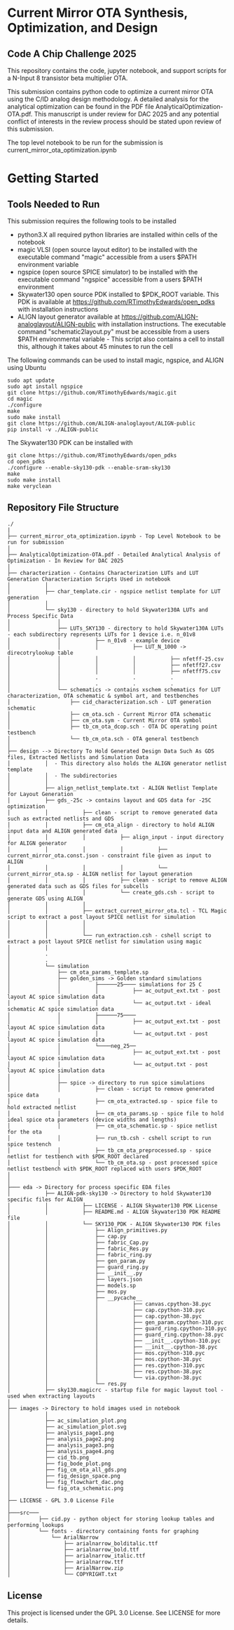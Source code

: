 # Current Mirror OTA Synthesis, Optimization, and Design
## Code A Chip Challenge 2025

This repository contains the code, jupyter notebook, and support scripts for a N-Input 8 transistor beta multiplier OTA. 

This submission contains python code to optimize a current mirror OTA using the C/ID analog design methodology. A detailed
analysis for the analytical optimization can be found in the PDF file AnalyticalOptimization-OTA.pdf. This manuscript is under
review for DAC 2025 and any potential conflict of interests in the review process should be stated upon review of this submission.

The top level notebook to be run for the submission is current_mirror_ota_optimization.ipynb

# Getting Started

## Tools Needed to Run 
This submission requires the following tools to be installed
  - python3.X all required python libraries are installed within cells of the notebook
  - magic VLSI (open source layout editor) to be installed with the executable command "magic" accessible from a users $PATH environment variable
  - ngspice (open source SPICE simulator) to be installed with the executable command "ngspice" accessible from a users $PATH environment
  - Skywater130 open source PDK installed to $PDK_ROOT variable. This PDK is available at https://github.com/RTimothyEdwards/open_pdks with installation instructions
  - ALIGN layout generator available at https://github.com/ALIGN-analoglayout/ALIGN-public with installation instructions. The executable command "schematic2layout.py" must be accessible from a users $PATH environmental variable
  		- This script also contains a cell to install this, although it takes about 45 minutes to run the cell

The following commands can be used to install magic, ngspice, and ALIGN using Ubuntu

```
sudo apt update
sudo apt install ngspice
git clone https://github.com/RTimothyEdwards/magic.git
cd magic
./configure
make
sudo make install
git clone https://github.com/ALIGN-analoglayout/ALIGN-public
pip install -v ./ALIGN-public
```

The Skywater130 PDK can be installed with 
```
git clone https://github.com/RTimothyEdwards/open_pdks
cd open_pdks
./configure --enable-sky130-pdk --enable-sram-sky130
make
sudo make install
make veryclean
```


## Repository File Structure
```
./
|
├── current_mirror_ota_optimization.ipynb - Top Level Notebook to be run for submission
│
├── AnalyticalOptimization-OTA.pdf - Detailed Analytical Analysis of Optimization - In Review for DAC 2025
│   
├── characterization - Contains Characterization LUTs and LUT Generation Characterization Scripts Used in notebook
│			│  
│           ├── char_template.cir - ngspice netlist template for LUT generation
│           │  
│           └── sky130 - directory to hold Skywater130A LUTs and Process Specific Data
│               │ 
│               ├── LUTs_SKY130 - directory to hold Skywater130A LUTs - each subdirectory represents LUTs for 1 device i.e. n_01v8
│               │           ├── n_01v8 - example device
│               │           │           ├── LUT_N_1000 -> direcotrylookup table 
│               │           │           │           ├── nfetff-25.csv
│               │           │           │           ├── nfetff27.csv
│               │           │           │           ├── nfetff75.csv
│               │    		.			.			.
│               │    		.			.			.
│               └── schematics -> contains xschem schematics for LUT characterization, OTA schematic & symbol art, and testbenches
│                   ├── cid_characterization.sch - LUT generation schematic
│                   ├── cm_ota.sch - Current Mirror OTA schematic
│                   ├── cm_ota.sym - Current Mirror OTA symbol
│                   ├── tb_cm_ota_dcop.sch - OTA DC operating point testbench
│                   └── tb_cm_ota.sch - OTA general testbench
│
├── design --> Directory To Hold Generated Design Data Such As GDS files, Extracted Netlists and Simulation Data
│			│  - This directory also holds the ALIGN generator netlist template 
│ 			│  - The subdirectories 
│           │
│           ├── align_netlist_template.txt - ALIGN Netlist Template for Layout Generation 
│           ├── gds_-25c -> contains layout and GDS data for -25C optimization
│           │           ├── clean - script to remove generated data such as extracted netlists and GDS
│           │           ├── cm_ota_align - directory to hold ALIGN input data and ALIGN generated data
│           │           │           ├── align_input - input directory for ALIGN generator
│           │           │           │           ├── current_mirror_ota.const.json - constraint file given as input to ALIGN
│           │           │           │           └── current_mirror_ota.sp - ALIGN netlist for layout generation
│           │           │           ├── clean - script to remove ALIGN generated data such as GDS files for subcells
│           │           │           └── create_gds.csh - script to generate GDS using ALIGN
│           │           │ 
│           │           ├── extract_current_mirror_ota.tcl - TCL Magic script to extract a post layout SPICE netlist for simulation
│           │           │       						   
│           │           │ 
│           │           └── run_extraction.csh - cshell script to extract a post layout SPICE netlist for simulation using magic
│           │  
│			.
│ 			.
│           └── simulation
│               ├── cm_ota_params_template.sp
│               ├── golden_sims -> Golden standard simulations
│               │           ├──────25──── simulations for 25 C
│               │           │           ├── ac_output_ext.txt - post layout AC spice simulation data
│               │           │           └── ac_output.txt - ideal schematic AC spice simulation data
│               │           ├──────75────
│               │           │           ├── ac_output_ext.txt - post layout AC spice simulation data
│               │           │           └── ac_output.txt - post layout AC spice simulation data
│               │           └────neg_25──
│               │              			├── ac_output_ext.txt - post layout AC spice simulation data
│               │               		└── ac_output.txt - post layout AC spice simulation data
│               │
│               ├── spice -> directory to run spice simulations 
│               │           ├── clean - script to remove generated spice data
│               │           ├── cm_ota_extracted.sp - spice file to hold extracted netlist
│               │           ├── cm_ota_params.sp - spice file to hold ideal spice ota parameters (device widths and lengths)
│               │           ├── cm_ota_schematic.sp - spice netlist for the ota
│               │           ├── run_tb.csh - cshell script to run spice testench
│               │           ├── tb_cm_ota_preprocessed.sp - spice netlist for testbench with $PDK_ROOT declared
│               │           └── tb_cm_ota.sp - post processed spice netlist testbench with $PDK_ROOT replaced with users $PDK_ROOT
│
│
├─── eda -> Directory for process specific EDA files 
│           ├── ALIGN-pdk-sky130 -> Directory to hold Skywater130 specific files for ALIGN
│           │           ├── LICENSE - ALIGN Skywater130 PDK License
│           │           ├── README.md - ALIGN Skywater130 PDK README file
│           │           └── SKY130_PDK - ALIGN Skywater130 PDK files
│           │               ├── Align_primitives.py
│           │               ├── cap.py
│           │               ├── fabric_Cap.py
│           │               ├── fabric_Res.py
│           │               ├── fabric_ring.py
│           │               ├── gen_param.py
│           │               ├── guard_ring.py
│           │               ├── __init__.py
│           │               ├── layers.json
│           │               ├── models.sp
│           │               ├── mos.py
│           │               ├── __pycache__
│           │               │           ├── canvas.cpython-38.pyc
│           │               │           ├── cap.cpython-310.pyc
│           │               │           ├── cap.cpython-38.pyc
│           │               │           ├── gen_param.cpython-310.pyc
│           │               │           ├── guard_ring.cpython-310.pyc
│           │               │           ├── guard_ring.cpython-38.pyc
│           │               │           ├── __init__.cpython-310.pyc
│           │               │           ├── __init__.cpython-38.pyc
│           │               │           ├── mos.cpython-310.pyc
│           │               │           ├── mos.cpython-38.pyc
│           │               │           ├── res.cpython-310.pyc
│           │               │           ├── res.cpython-38.pyc
│           │               │           └── via.cpython-38.pyc
│           │               └── res.py
│           ├── sky130.magicrc - startup file for magic layout tool - used when extracting layouts
│
├── images -> Directory to hold images used in notebook
│           │
│           ├── ac_simulation_plot.png
│           ├── ac_simulation_plot.svg
│           ├── analysis_page1.png
│           ├── analysis_page2.png
│           ├── analysis_page3.png
│           ├── analysis_page4.png
│           ├── cid_tb.png
│           ├── fig_bode_plot.png
│           ├── fig_cm_ota_all_gds.png
│           ├── fig_design_space.png
│           ├── fig_flowchart_dac.png
│           └── fig_ota_schematic.png
│
├── LICENSE - GPL 3.0 License File
│ 
├───src───
│         ├── cid.py - python object for storing lookup tables and performing lookups
│         └── fonts - directory containing fonts for graphing
│             └── ArialNarrow
│                 ├── arialnarrow_bolditalic.ttf
│                 ├── arialnarrow_bold.ttf
│                 ├── arialnarrow_italic.ttf
│                 ├── arialnarrow.ttf
│                 ├── ArialNarrow.zip
│                 └── COPYRIGHT.txt
```
##  License
This project is licensed under the GPL 3.0 License. See LICENSE for more details.